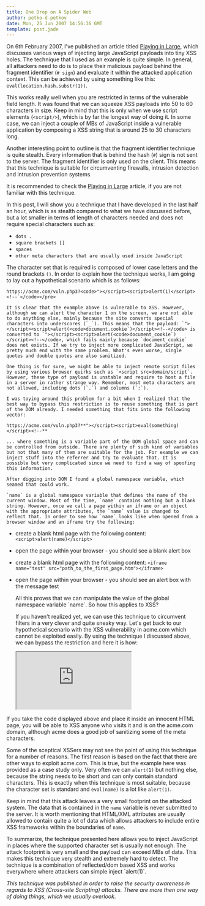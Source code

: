 ```yaml
---
title: One Drop on A Spider Web
author: petko-d-petkov
date: Mon, 25 Jun 2007 14:56:36 GMT
template: post.jade
---
```


On 6th February 2007, I've published an article titled [Playing in Large](/blog/playing-in-large), which discusses various ways of injecting large JavaScript payloads into tiny XSS holes. The technique that I used as an example is quite simple. In general, all attackers need to do is to place their malicious payload behind the fragment identifier (`# sign`) and evaluate it within the attacked application context. This can be achieved by using something like this: `eval(location.hash.substr(1))`.

This works really well when you are restricted in terms of the vulnerable field length. It was found that we can squeeze XSS payloads into 50 to 60 characters in size. Keep in mind that this is only when we use script elements (`<script/>`), which is by far the longest way of doing it. In some case, we can inject a couple of MBs of JavaScript inside a vulnerable application by composing a XSS string that is around 25 to 30 characters long.

Another interesting point to outline is that the fragment identifier technique is quite stealth. Every information that is behind the hash (`#`) sign is not sent to the server. The fragment identifier is only used on the client. This means that this technique is suitable for circumventing firewalls, intrusion detection and intrusion prevention systems.

It is recommended to check the [Playing in Large](/blog/playing-in-large) article, if you are not familiar with this technique.

In this post, I will show you a technique that I have developed in the last half an hour, which is as stealth compared to what we have discussed before, but a lot smaller in terms of length of characters needed and does not require special characters such as:

* `dots .`
* `square brackets []`
* `spaces`
* `other meta characters that are usually used inside JavaScript`

The character set that is required is composed of lower case letters and the round brackets `()`. In order to explain how the technique works, I am going to lay out a hypothetical scenario which is as follows:

    https://acme.com/vuln.php3?<code>"></script><script>alert(1)</script><!--`</code></pre>

    It is clear that the example above is vulnerable to XSS. However, although we can alert the character 1 on the screen, we are not able to do anything else, mainly because the site converts special characters into underscores (`_`). This means that the payload: `"></script><script>alert(<code>document.cookie`)</script><!--</code> is converted to `"></script><script>alert(<code>document_cookie`)</script><!--</code>, which fails mainly because `document_cookie` does not exists. If we try to inject more complicated JavaScript, we pretty much end with the same problem. What's even worse, single quotes and double quotes are also sanitized.

    One thing is for sure, we might be able to inject remote script files by using various browser quirks such as `<script src=domain/script`. However, these type of payload is unstable and require to host a file in a server in rather strange way. Remember, most meta characters are not allowed, including dots (`.`) and columns (`:`).

    I was toying around this problem for a bit when I realized that the best way to bypass this restriction is to reuse something that is part of the DOM already. I needed something that fits into the following vector:

    https://acme.com/vuln.php3?**"></script><script>eval(something)</script><!--**

    ... where something is a variable part of the DOM global space and can be controlled from outside. There are plenty of such kind of variables but not that many of them are suitable for the job. For example we can inject stuff into the referrer and try to evaluate that. It is possible but very complicated since we need to find a way of spoofing this information.

    After digging into DOM I found a global namespace variable, which seamed that could work.

    `name` is a global namespace variable that defines the name of the current window. Most of the time, `name` contains nothing but a blank string. However, once we call a page within an iframe or an object with the appropriate attributes, the `name` value is changed to reflect that. In order to see how `name` looks like when opened from a browser window and an iframe try the following:

* create a blank html page with the following content: `<script>alert(name)</script>`
* open the page within your browser - you should see a blank alert box
* create a blank html page with the following content: `<iframe name="test" src="path_to_the_first_page.htm"></iframe>`
* open the page within your browser - you should see an alert box with the message test

    <div class="message">All this proves that we can manipulate the value of the global namespace variable `name`. So how this applies to XSS?</div>

    If you haven't realized yet, we can use this technique to circumvent filters in a very clever and quite sneaky way. Let's get back to our hypothetical scenario with the XSS vulnerability in acme.com which cannot be exploited easily. By using the technique I discussed above, we can bypass the restriction and here it is how:

    <iframe src="https://acme.com/vuln.php3?%22%3E%3C/script%3E%3Cscript%3E**eval%28name%29**%3C/script%3E%3C%21--" name="**/* your JavaScript payload here*/ alert('xss')**"></iframe>

If you take the code displayed above and place it inside an innocent HTML page, you will be able to XSS anyone who visits it and is on the acme.com domain, although acme does a good job of sanitizing some of the meta characters.

Some of the sceptical XSSers may not see the point of using this technique for a number of reasons. The first reason is based on the fact that there are other ways to exploit acme.com. This is true, but the example here was provided as a case study only. Very often we can `alert(1)` but nothing else, because the string needs to be short and can only contain standard characters. This is exactly when this technique is most suitable, because the character set is standard and `eval(name)` is a lot like `alert(1)`.

Keep in mind that this attack leaves a very small footprint on the attacked system. The data that is contained in the `name` variable is never submitted to the server. It is worth mentioning that HTML/XML attributes are usually allowed to contain quite a lot of data which allows attackers to include entire XSS frameworks within the boundaries of `name`.

<div class="message">To summarize, the technique presented here allows you to inject JavaScript in places where the supported character set is usually not enough. The attack footprint is very small and the payload can exceed MBs of data. This makes this technique very stealth and extremely hard to detect. The technique is a combination of reflected/dom based XSS and works everywhere where attackers can simple inject `alert(1)`.</div>

_This technique was published in order to raise the security awareness in regards to XSS (Cross-site Scripting) attacks. There are more then one way of doing things, which we usually overlook._

